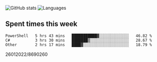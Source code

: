 ![GitHub stats](https://github-readme-stats.vercel.app/api?username=emipa606&theme=github_dark&show_icons=true) 
![Languages](https://github-readme-stats.vercel.app/api/top-langs/?username=emipa606&theme=github_dark&layout=compact)

## Spent times this week
<!--START_SECTION:waka-->

```text
PowerShell   5 hrs 43 mins   ███████████▓░░░░░░░░░░░░░   46.82 %
C#           3 hrs 30 mins   ███████▒░░░░░░░░░░░░░░░░░   28.67 %
Other        2 hrs 17 mins   ████▓░░░░░░░░░░░░░░░░░░░░   18.79 %
```

<!--END_SECTION:waka-->


26012022/8690260
